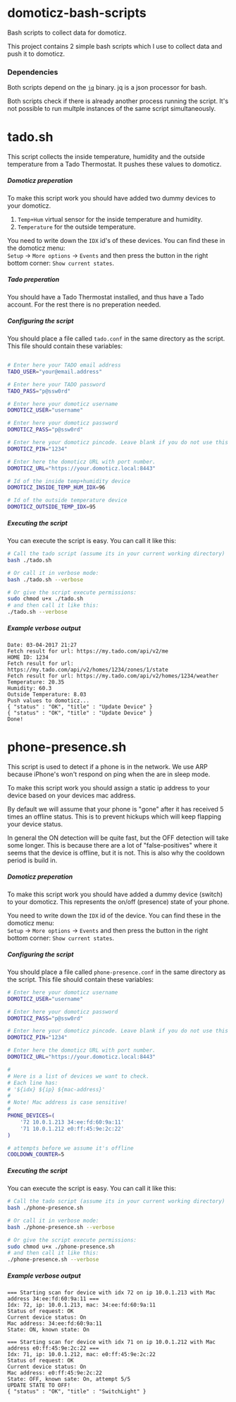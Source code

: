 # domoticz-bash-scripts
Bash scripts to collect data for domoticz.

This project contains 2 simple bash scripts which I use to collect data and push it to domoticz. 

### Dependencies ### 

Both scripts depend on the [`jq`](https://stedolan.github.io/jq/) binary. jq is a json processor for bash. 

Both scripts check if there is already another process running the script. It's not possible to run multple instances 
of the same script simultaneously.

# tado.sh #

This script collects the inside temperature, humidity and the outside temperature from a Tado Thermostat. It pushes 
these values to domoticz.
 
##### Domoticz preperation #####

To make this script work you should have added two dummy devices to your domoticz. 
  1. `Temp+Hum` virtual sensor for the inside temperature and humidity.  
  2. `Temperature` for the outside temperature.

You need to write down the `IDX` id's of these devices. You can find these in the domoticz menu: <br />
`Setup` -> `More options` -> `Events` and then press the button in the right bottom corner: `Show current states`.

##### Tado preperation #####

You should have a Tado Thermostat installed, and thus have a Tado account. For the rest there is no preperation needed.

##### Configuring the script #####

You should place a file called `tado.conf` in the same directory as the script. This file should contain these variables:
```bash

# Enter here your TADO email address
TADO_USER="your@email.address"

# Enter here your TADO password
TADO_PASS="p@ssw0rd"

# Enter here your domoticz username
DOMOTICZ_USER="username"

# Enter here your domoticz password
DOMOTICZ_PASS="p@ssw0rd"

# Enter here your domoticz pincode. Leave blank if you do not use this
DOMOTICZ_PIN="1234"

# Enter here the domoticz URL with port number.
DOMOTICZ_URL="https://your.domoticz.local:8443"

# Id of the inside temp+humidity device
DOMOTICZ_INSIDE_TEMP_HUM_IDX=96

# Id of the outside temperature device
DOMOTICZ_OUTSIDE_TEMP_IDX=95
```

##### Executing the script #####

You can execute the script is easy. You can call it like this:
```bash 
# Call the tado script (assume its in your current working directory)
bash ./tado.sh

# Or call it in verbose mode:
bash ./tado.sh --verbose

# Or give the script execute permissions:
sudo chmod u+x ./tado.sh
# and then call it like this:
./tado.sh --verbose
```

##### Example verbose output #####

```
Date: 03-04-2017 21:27
Fetch result for url: https://my.tado.com/api/v2/me
HOME ID: 1234
Fetch result for url: https://my.tado.com/api/v2/homes/1234/zones/1/state
Fetch result for url: https://my.tado.com/api/v2/homes/1234/weather
Temperature: 20.35
Humidity: 60.3
Outside Temperature: 8.03
Push values to domoticz...
{ "status" : "OK", "title" : "Update Device" }
{ "status" : "OK", "title" : "Update Device" }
Done!
```

# phone-presence.sh #

This script is used to detect if a phone is in the network. We use ARP because iPhone's won't respond on ping when the
are in sleep mode.

To make this script work you should assign a static ip address to your device based on your devices mac address.

By default we will assume that your phone is "gone" after it has received 5 times an offline status. This is to prevent 
hickups which will keep flapping your device status.

In general the ON detection will be quite fast, but the OFF detection will take some longer. This is because there are
a lot of "false-positives" where it seems that the device is offline, but it is not. This is also why the cooldown 
period is build in. 

##### Domoticz preperation #####

To make this script work you should have added a dummy device (switch) to your domoticz. This represents the on/off 
(presence) state of your phone.

You need to write down the `IDX` id of the device. You can find these in the domoticz menu: <br />
`Setup` -> `More options` -> `Events` and then press the button in the right bottom corner: `Show current states`.

##### Configuring the script #####

You should place a file called `phone-presence.conf` in the same directory as the script. This file should contain these variables:
```bash
# Enter here your domoticz username
DOMOTICZ_USER="username"

# Enter here your domoticz password
DOMOTICZ_PASS="p@ssw0rd"

# Enter here your domoticz pincode. Leave blank if you do not use this
DOMOTICZ_PIN="1234"

# Enter here the domoticz URL with port number.
DOMOTICZ_URL="https://your.domoticz.local:8443"

#
# Here is a list of devices we want to check.
# Each line has:
# '${idx} ${ip} ${mac-address}'
#
# Note! Mac address is case sensitive!
#
PHONE_DEVICES=(
    '72 10.0.1.213 34:ee:fd:60:9a:11'
    '71 10.0.1.212 e0:ff:45:9e:2c:22'
)

# attempts before we assume it's offline
COOLDOWN_COUNTER=5
```

##### Executing the script #####

You can execute the script is easy. You can call it like this:
```bash 
# Call the tado script (assume its in your current working directory)
bash ./phone-presence.sh

# Or call it in verbose mode:
bash ./phone-presence.sh --verbose

# Or give the script execute permissions:
sudo chmod u+x ./phone-presence.sh
# and then call it like this:
./phone-presence.sh --verbose
```

##### Example verbose output #####

```
=== Starting scan for device with idx 72 on ip 10.0.1.213 with Mac address 34:ee:fd:60:9a:11 ===
Idx: 72, ip: 10.0.1.213, mac: 34:ee:fd:60:9a:11
Status of request: OK
Current device status: On
Mac address: 34:ee:fd:60:9a:11
State: ON, known state: On

=== Starting scan for device with idx 71 on ip 10.0.1.212 with Mac address e0:ff:45:9e:2c:22 ===
Idx: 71, ip: 10.0.1.212, mac: e0:ff:45:9e:2c:22
Status of request: OK
Current device status: On
Mac address: e0:ff:45:9e:2c:22
State: OFF, known sate: On, attempt 5/5
UPDATE STATE TO OFF!
{ "status" : "OK", "title" : "SwitchLight" }
```